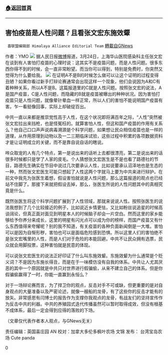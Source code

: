 ###  [:house:返回首頁](https://github.com/ourhimalayas/txt)
---

## 害怕疫苗是人性问题？且看张文宏东施效颦
` 喜联盟编辑部 Himalaya Alliance Editorial Team` [轉載自GNews](https://gnews.org/zh-hans/1015151/)

作者：YMO
![]()![](https://gnews.org/wp-content/uploads/2021/03/okko.png)
据人民日报[微博](https://m.weibo.cn/status/4618207538973241?)报道，3月24日，上海华山医院感染科主任张文宏在谈到有人害怕打疫苗的心理时说：这其实不是疫苗问题，而是人性问题。很多东西你得不到的时候，会一直非常盼望。而当你可以得到，特别是免费时，你突然又觉得为什么要给我。
![]()![](https://gnews.org/wp-content/uploads/2021/03/iii-1.png)
在证明A不是B的时候怎么做可以让这个证明的过程变得丑陋？如果你看过新手打辩论赛通常会出现这样一个现象，他们会说因为A和C有着种种关系，所以A不是B。这篇报道里的C就是人性问题。按照张文宏的说法，A是国产疫苗，C是人性问题，而隐藏的B就是疫苗被曝出的种种状况。因为害怕打疫苗只是人性问题，就像晕针晕血一样正常，所以人们的害怕不能说明国产疫苗有害。乍一看挺像回事，实际上却破绽百出。

中共一直以来都是推崇党性高于人性，在这个状况即将满百年之际，“人性”突然被张文宏拉出来挡枪，也是怪冤枉的。就算害怕人性，但这和国产疫苗的作用有关系么？他自己口口声声说病毒溯源是个科学问题，如果想让民众相信疫苗也是一样的道理，从作用原理到动物以及一二三期临床试验，这些过程中积累的各项数据资料才是让证明成立的关键，而不是靠自说自话的瞎说。

哗众取宠的人有几个特点，第一是说出来的话听上去都很漂亮，第二是说出来的话很多时候都只是学了人家的皮毛。个人猜想张文宏医生是不是也看了路德社的节目，路德先生确实在节目中说过几次要承认人性，比如说要承认沼泽地也是生态的一种，然而张文宏医生可能只想起了人性这两个字就马上要为中共来进行辩护。在前文中我先为张医生着想，假设害怕就说是人性问题，那么这篇报道的观点也已经站不住脚了。那接下来就把假设去掉，那么，张医生所说的人性问题其中的真相究竟是什么。

既然张医生将这个科学问题扩展到了人性领域，那就来说说人性。按照张医生的说法我想到了几个比较接近的例子，比如说近乡情更怯，又比如粉丝说追星的时候高谈阔论，但真正面对面见到明星本人的时候脑子却会一片空白。然而这里的家乡能够给予你养分来成长，这里的明星有闪光点可以成为你的榜样，而国产疫苗又有什么东西值得来夸耀呢？别的我不知道，有关疫苗的各种负面新闻倒是一大堆。害怕可以是因为自惭形秽，害怕也可以是面临危险感到恐惧。所以这里人们的害怕绝不是张文宏嘴里的人性，而是人们对于危险的本能回避。中共不让民众拥有选票，民众就会用脚投票，这种害怕就是民意的体现。

可以说张文宏医生的说法正好印证了什么叫东施效颦。东施效颦为什么通常是个贬义词？不是因为东施长得丑，而是在于一味模仿没有自我的体系。中共让人尤其厌恶的其中一个原因就是中共只对世界进行假骗偷，从来不建立自己的体系。但是你假骗偷赢得了一时，你能一直赢到永恒么？

对于一场辩论赛而言，为了捍卫你的观点，反击对手不可或缺，但更重要的是对自身观点的大量准备以及严密论述，就像一艘船的龙骨，有了这些你的反击才能有的放矢。非常感恩有闫博士的报告作为支撑你我观点的龙骨，有战友们的坚持宣传作为反击中共的利器。中共的养殖园式迭代传播虽然可以暂时取得成效，但没有根基不成体系，最后一定会得到应得的落败的下场。

（文章仅代表作者本人观点，与GNews无关）

责任编辑：英国喜庄园 AN
校对：加拿大多伦多枫叶农场 文锦
发布： 台湾宝岛农场 Cute panda

0
